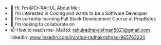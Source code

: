 - 👋 Hi, I’m @Cr-RAHUL
About Me :
- 👀 I’m interested in Coding and wants to be a Software Developer
- 🌱 I’m currently learning Full Stack Development Course at PrepBytes
- 💞️ I’m looking to collaborate on 
- 📫 How to reach me- Mail id: rahulradhakrishnan5021@gmail.com linkedIn :www.linkedin.com/in/rahul-radhakrishnan-965763224


<!---
Cr-RAHUL/Cr-RAHUL is a ✨ special ✨ repository because its `README.md` (this file) appears on your GitHub profile.
You can click the Preview link to take a look at your changes.
--->
